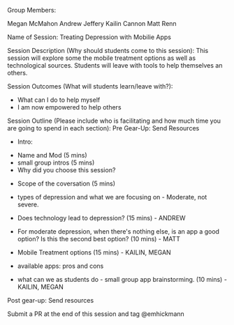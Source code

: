 Group Members:

Megan McMahon
Andrew Jeffery
Kailin Cannon
Matt Renn

Name of Session: Treating Depression with Mobilie Apps

Session Description (Why should students come to this session):
This session will explore some the mobile treatment options as well as technological sources.  Students will leave with tools to help themselves an others.

Session Outcomes (What will students learn/leave with?):

* What can I do to help myself
* I am now empowered to help others

Session Outline (Please include who is facilitating and how much time you are going to spend in each section):
Pre Gear-Up:
Send Resources

* Intro:
- Name and Mod (5 mins)
- small group intros (5 mins)
- Why did you choose this session?

* Scope of the coversation (5 mins)
- types of depression and what we are focusing on - Moderate, not severe.

* Does technology lead to depression? (15 mins) - ANDREW

* For moderate depression, when there's nothing else, is an app a good option?  Is this the second best option? (10 mins) - MATT

* Mobile Treatment options (15 mins) - KAILIN, MEGAN
- available apps: pros and cons 

* what can we as students do - small group app brainstorming. (10 mins) - KAILIN, MEGAN

Post gear-up:
Send resources


 Submit a PR at the end of this session and tag @emhickmann

